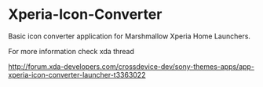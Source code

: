# Xperia-Icon-Converter
Basic icon converter application for Marshmallow Xperia Home Launchers.


For more information check xda thread

http://forum.xda-developers.com/crossdevice-dev/sony-themes-apps/app-xperia-icon-converter-launcher-t3363022
